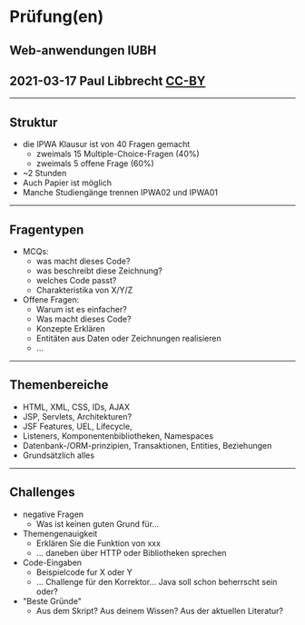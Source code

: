 # Prüfung(en)

## Web-anwendungen IUBH
## 2021-03-17 Paul Libbrecht [CC-BY](https://creativecommons.org/licenses/by/4.0/) 

--- 

## Struktur

* die IPWA Klausur ist von 40 Fragen gemacht
	* zweimals 15 Multiple-Choice-Fragen (40%)
	* zweimals 5 offene Frage (60%)
* ~2 Stunden
* Auch Papier ist möglich
* Manche Studiengänge trennen IPWA02 und IPWA01
--- 

## Fragentypen

* MCQs:
	* was macht dieses Code?
	* was beschreibt diese Zeichnung?
	* welches Code passt?
	* Charakteristika von X/Y/Z
* Offene Fragen:
	* Warum ist es einfacher?
	* Was macht dieses Code?
	* Konzepte Erklären
	* Entitäten aus Daten oder Zeichnungen realisieren
	* ...
--- 

## Themenbereiche

* HTML, XML, CSS, IDs, AJAX
* JSP, Servlets, Architekturen?
* JSF Features, UEL, Lifecycle, 
* Listeners, Komponentenbibliotheken, Namespaces
* Datenbank-/ORM-prinzipien, Transaktionen, Entities, Beziehungen
* Grundsätzlich alles
--- 

## Challenges
* negative Fragen
	* Was ist keinen guten Grund für...
* Themengenauigkeit
	* Erklären Sie die Funktion von xxx
	* ... daneben über HTTP oder Bibliotheken sprechen
* Code-Eingaben
	* Beispielcode fur X oder Y
	* ... Challenge für den Korrektor... Java soll schon beherrscht sein oder?
* "Beste Gründe"
	* Aus dem Skript? Aus deinem Wissen? Aus der aktuellen Literatur?